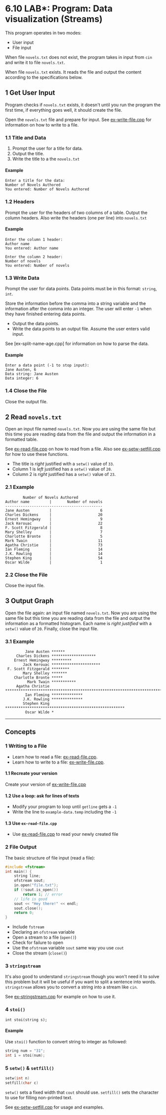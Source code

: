 # 6.10 LAB*: Program: Data visualization (Streams)
This program operates in two modes:

* User input
* File input

When file `novels.txt` does not exist,
the program takes in input from `cin` and write it to file `novels.txt`.

When file `novels.txt` exists.
It reads the file and output the content according to the specifications below.

## 1 Get User Input
Program checks if `novels.txt` exists, it doesn't until you run the program
the first time, if everything goes well, it should create the file.

Open the `novels.txt` file and prepare for input.
See [ex-write-file.cpp] for information on how to write to a file.

### 1.1 Title and Data
1. Prompt the user for a title for data.
2. Output the title.
3. Write the title to a the `novels.txt`

#### Example
```
Enter a title for the data:
Number of Novels Authored
You entered: Number of Novels Authored
```

### 1.2 Headers
Prompt the user for the headers of two columns of a table.
Output the column headers.
Also write the headers (one per line) into `novels.txt`

#### Example
```
Enter the column 1 header:
Author name
You entered: Author name

Enter the column 2 header:
Number of novels
You entered: Number of novels
```

### 1.3 Write Data
Prompt the user for data points.
Data points must be in this format: `string`, `int`.

Store the information before the comma into a string variable and the
information after the comma into an integer.
The user will enter `-1` when they have finished entering data points.
* Output the data points.
* Write the data points to an output file.
Assume the user enters valid input.

See [ex-split-name-age.cpp] for information on how to parse the data.

#### Example
```
Enter a data point (-1 to stop input):
Jane Austen, 6
Data string: Jane Austen
Data integer: 6
```

### 1.4 Close the File
Close the output file.

## 2 Read `novels.txt`
Open an input file named `novels.txt`.
Now you are using the same file but this time you are reading data
from the file and output the information in a formatted table.

See [ex-read-file.cpp] on how to read from a file.
Also see [ex-setw-setfill.cpp] for how to use these functions.

* The title is _right_ justified with a `setw()` value of `33`.
* Column 1 is _left_ justified has a `setw()` value of `20`.
* Column 2 is _right_ justified has a `setw()` value of `23`.

### 2.1 Example
```
        Number of Novels Authored
Author name         |       Number of novels
--------------------------------------------
Jane Austen         |                      6
Charles Dickens     |                     20
Ernest Hemingway    |                      9
Jack Kerouac        |                     22
F. Scott Fitzgerald |                      8
Mary Shelley        |                      7
Charlotte Bronte    |                      5
Mark Twain          |                     11
Agatha Christie     |                     73
Ian Fleming         |                     14
J.K. Rowling        |                     14
Stephen King        |                     54
Oscar Wilde         |                      1
```

### 2.2 Close the File
Close the input file.

## 3 Output Graph
Open the file again: an input file named `novels.txt`.
Now you are using the same file but this time you are reading data from the
file and output the information as a formatted histogram.
Each name is _right justified_ with a `setw()` value of `20`.
Finally, close the input file.

### 3.1 Example
```
         Jane Austen ******
     Charles Dickens ********************
    Ernest Hemingway *********
        Jack Kerouac **********************
 F. Scott Fitzgerald ********
        Mary Shelley *******
    Charlotte Bronte *****
          Mark Twain ***********
     Agatha Christie *************************************************************************
         Ian Fleming **************
        J.K. Rowling **************
        Stephen King ******************************************************
         Oscar Wilde *
```

---
## Concepts

### 1 Writing to a File
* Learn how to read a file: [ex-read-file.cpp].
* Learn how to write to a file: [ex-write-file.cpp].

#### 1.1 Recreate your version
Create your version of [ex-write-file.cpp]

#### 1.2 Use a loop: ask for lines of texts
* Modify your program to loop until `getline` gets a `-1`
* Write the line to `example-data.temp` including the `-1`

#### 1.3 Use `ex-read-file.cpp`
* Use [ex-read-file.cpp] to read your newly created file

### 2 File Output
The basic structure of file input (read a file):
```cpp
#include <fstream>
int main() {
    string line;
    ofstream sout;
    in.open("file.txt");
    if (!sout.is_open())
        return 1; // error
    // life is good
    sout << "Hey there!" << endl;
    sout.close();
    return 0;
}
```
* Include `fstream`
* Declaring an `ofstream` variable
* Open a stream to a file (`open()`)
* Check for failure to open
* Use the `ofstream` variable `sout` same way you use `cout`
* Close the stream (`close()`)

### 3 `stringstream`
It's also good to understand `stringstream` though you won't need it
to solve this problem but it will be useful if you want to split a
sentence into words.
`stringstream` allows you to convert a string into a stream like `cin`.

See [ex-stringstream.cpp] for example on how to use it.

### 4 `stoi()`
```
int stoi(string s);
```

#### Example
Use `stoi()` function to convert string to integer as followed:

```cpp
string num = "31";
int i = stoi(num);
```

### 5 `setw()` & `setfill()`
```cpp
setw(int n)
setfill(char c)
```
`setw()` sets a fixed width that `cout` should use.
`setfill()` sets the character to use for filling non-printed text.

See [ex-setw-setfill.cpp] for usage and examples.

[ex-read-file.cpp]: ../6.09-optional-parsing-date/ex-read-file.cpp
[ex-write-file.cpp]: ../6.10-data-visualization-streams/ex-write-file.cpp
[ex-stringstream.cpp]: ../6.10-data-visualization-streams/ex-stringstream.cpp
[ex-setw-setfill.cpp]: ../6.10-data-visualization-streams/ex-setw-setfill.cpp
[ex-name-age.cpp]: ../6.10-data-visualization-streams/ex-name-age.cpp